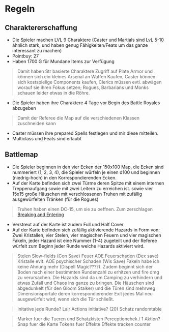 # Regeln

## Charaktererschaffung

* Die Spieler machen LVL 9 Charaktere (Caster und Martials sind LvL 5-10 ähnlich stark, und haben genug Fähigkeiten/Feats um das ganze interessant zu machen)
* Pointbuy: 27
* Haben 1700 G für Mundane Items zur Verfügung 
> Damit haben Str basierte Charaktere Zugriff auf Plate Armor und können sich ein kleines Arsenal an Waffen Kaufen, Caster können sich kostspielige Components kaufen, Clerics müssen evtl. abwägen worauf sie ihren Fokus setzen; Rogues, Barbarians und Monks schauen leider etwas in die Röhre.
* Die Spieler haben ihre Charaktere 4 Tage vor Begin des Battle Royales abzugeben 
> Damit der Referee die Map auf die verschiedenen Klassen zuschneiden kann
* Caster müssen ihre prepared Spells festlegen und mir diese mitteilen.
* Multiclass und Feats sind erlaubt

## Battlemap

* Die Spieler beginnen in den vier Ecken der 150x100 Map, die Ecken sind nummeriert (1, 2, 3, 4), die Spieler würfeln je einen d100 und beginnen (niedrig-hoch) in den Korrespondierenden Ecken.
* Auf der Karte befinden sich zwei Türme deren Spitze mit einem internen Treppenaufgang sowie mit zwei Leitern zu erreichen ist.
sowie vier 15x15 große Häuschen mit verschlossenen Truhen mit zufällig ausgewürfelten Tränken (für die Rogues)
> Truhen haben einen DC-15, um sie zu oeffnen.
> Zum zerschlagen [Breaking and Entering](https://dungeons.fandom.com/wiki/SRD:Breaking_and_Entering)
* Verstreut auf der Karte ist zudem Full und Half Cover
* Auf der Karte befinden sich zufällig aktivierende Hazards in Form von: Zwei Kristallen, vier Stelen, vier magischen Feuern und vier magischen Fakeln, jeder Hazard ist eine Nummer (1-4) zugeteilt und der Referee würfelt zum Beginn jeder Runde welche Hazards aktiviert wird. 

> Stelen Slow-fields (Con Save)
> Feuer AOE Feuerschaden (Dex save)
> Kristalle evlt. AOE psychischer Schaden (Wis Save)
> Fakeln habe ich keine Ahnung mehr (Dispell Magic????).
> Zudem beginnt sich der Boden nach einer bestimmten Rundenzahl zu erhitzen und fire dmg zu verursachen.
> Die Hazards sind da um Camping zu verhindern und etwas Zufall und Chaos ins ganze zu bringen.
> Die Häuschen sind abgedunkelt (für den Gloom Stalker) und die Türen sind mehrweg Dimensionsportale deren korrespondierender Exit jedes Mal neu ausgewürfelt wird, wenn sich die Tür schließt. 


> Initative jede Runde?
> Lair Actions initiative? (20)
> Schatz randomtable

> Marker fuer die Tueren und Schatzkisten
> Perceptionchek / 1 Aktion?
> Snap fuer die Karte
> Tokens fuer Effekte
> Effekte tracken counter
